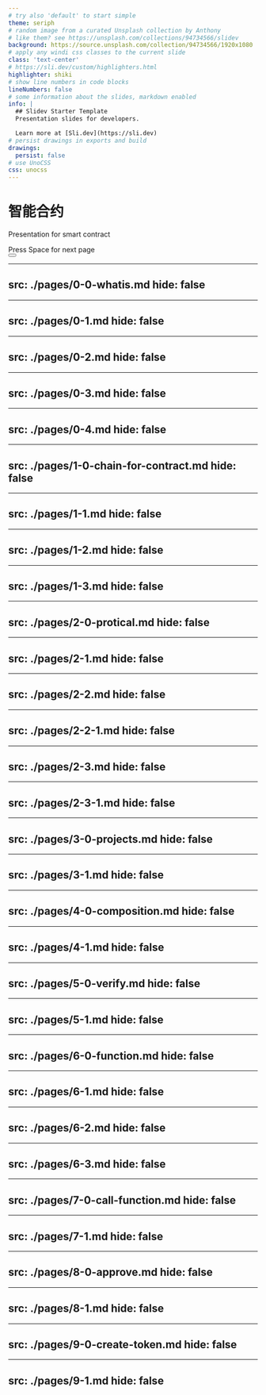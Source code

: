 ```yaml
---
# try also 'default' to start simple
theme: seriph
# random image from a curated Unsplash collection by Anthony
# like them? see https://unsplash.com/collections/94734566/slidev
background: https://source.unsplash.com/collection/94734566/1920x1080
# apply any windi css classes to the current slide
class: 'text-center'
# https://sli.dev/custom/highlighters.html
highlighter: shiki
# show line numbers in code blocks
lineNumbers: false
# some information about the slides, markdown enabled
info: |
  ## Slidev Starter Template
  Presentation slides for developers.

  Learn more at [Sli.dev](https://sli.dev)
# persist drawings in exports and build
drawings:
  persist: false
# use UnoCSS
css: unocss
---
```


# 智能合约

Presentation for smart contract

<div class="pt-12">
  <span @click="$slidev.nav.next" class="px-2 py-1 rounded cursor-pointer" hover="bg-white bg-opacity-10">
    Press Space for next page <carbon:arrow-right class="inline"/>
  </span>
</div>

<div class="abs-br m-6 flex gap-2">
  <button @click="$slidev.nav.openInEditor()" title="Open in Editor" class="text-xl icon-btn opacity-50 !border-none !hover:text-white">
    <carbon:edit />
  </button>
  <a href="https://github.com/slidevjs/slidev" target="_blank" alt="GitHub"
    class="text-xl icon-btn opacity-50 !border-none !hover:text-white">
    <carbon-logo-github />
  </a>
</div>

<!--
The last comment block of each slide will be treated as slide notes. It will be visible and editable in Presenter Mode along with the slide. [Read more in the docs](https://sli.dev/guide/syntax.html#notes)
-->

---
src: ./pages/0-0-whatis.md
hide: false
---

---
src: ./pages/0-1.md
hide: false
---

---
src: ./pages/0-2.md
hide: false
---

---
src: ./pages/0-3.md
hide: false
---

---
src: ./pages/0-4.md
hide: false
---

---
src: ./pages/1-0-chain-for-contract.md
hide: false
---

---
src: ./pages/1-1.md
hide: false
---

---
src: ./pages/1-2.md
hide: false
---

---
src: ./pages/1-3.md
hide: false
---

---
src: ./pages/2-0-protical.md
hide: false
---

---
src: ./pages/2-1.md
hide: false
---

---
src: ./pages/2-2.md
hide: false
---

---
src: ./pages/2-2-1.md
hide: false
---

---
src: ./pages/2-3.md
hide: false
---

---
src: ./pages/2-3-1.md
hide: false
---

---
src: ./pages/3-0-projects.md
hide: false
---

---
src: ./pages/3-1.md
hide: false
---

---
src: ./pages/4-0-composition.md
hide: false
---

---
src: ./pages/4-1.md
hide: false
---

---
src: ./pages/5-0-verify.md
hide: false
---

---
src: ./pages/5-1.md
hide: false
---

---
src: ./pages/6-0-function.md
hide: false
---

---
src: ./pages/6-1.md
hide: false
---

---
src: ./pages/6-2.md
hide: false
---

---
src: ./pages/6-3.md
hide: false
---

---
src: ./pages/7-0-call-function.md
hide: false
---

---
src: ./pages/7-1.md
hide: false
---

---
src: ./pages/8-0-approve.md
hide: false
---

---
src: ./pages/8-1.md
hide: false
---

---
src: ./pages/9-0-create-token.md
hide: false
---

---
src: ./pages/9-1.md
hide: false
---


